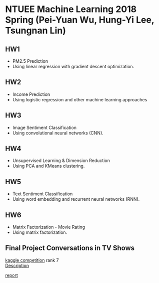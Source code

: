 # NTUEE Machine Learning 2018 Spring (Pei-Yuan Wu, Hung-Yi Lee, Tsungnan Lin)

## HW1 
- PM2.5 Prediction
- Using linear regression with gradient descent optimization.
## HW2 
- Income Prediction
- Using logistic regression and other machine learning approaches
## HW3
- Image Sentiment Classification
- Using convolutional neural networks (CNN).
## HW4
- Unsupervised Learning & Dimension Reduction
- Using PCA and KMeans clustering.
## HW5
- Text Sentiment Classification
- Using word embedding and recurrent neural networks (RNN).
## HW6 
- Matrix Factorization - Movie Rating
- Using matrix factorization.
## Final Project Conversations in TV Shows
[kaggle competition](https://www.kaggle.com/c/ml-2018spring-final-tv-conversation) rank 7  
[Description](https://docs.google.com/presentation/d/1gNaJQ7VMk4AOYDuTmVyqDpF92eUYEHrFDdnznjp75uE/edit#slide=id.p28)

[report](https://github.com/voidism/ML2018SPRING/blob/master/final/Machine%20Learning%20Final%20Project%20-%20conversations%20in%20TV%20shows.pdf)  
